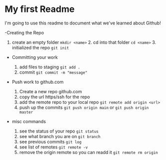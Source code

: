 # My first Readme

I'm going to use this readme to document what we've learned about Github!

-Creating the Repo
1. create an empty folder `mkdir <name>`
    2. cd into that folder `cd <name>`
    3. initialized the repo `git init`

- Committing your work
    1. add files to staging `git add .`
    2. commit `git commit -m "message"`

- Push work to github.com
    1. Create a new repo github.com
    2. copy the url https/ssh for the repo
    3. add the remote repo to your local repo `git remote add origin <url>`
    4. push up the commits `git push origin main` or `git push origin master`

- misc commands
    1. see the status of your repo `git status`
    1. see what branch you are on `git branch`
    1. see previous commits `git log`
    1. see list of remotes `git remote -v`
    1. remove the origin remote so you can readd it `git remote rm origin`
    
